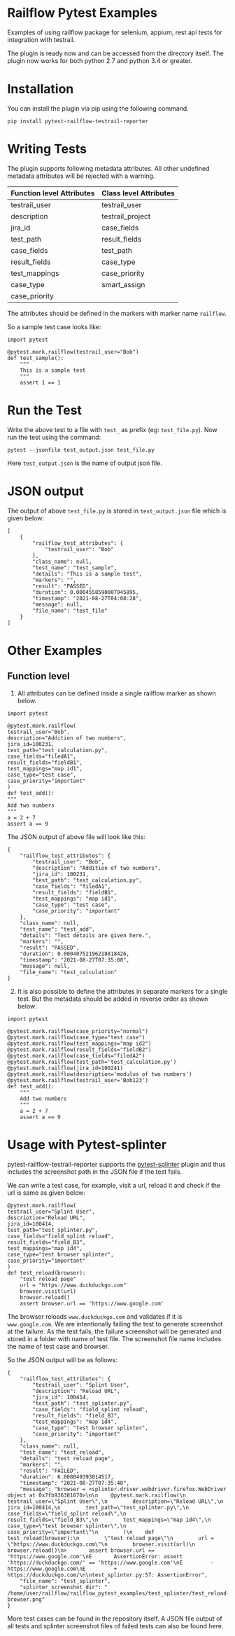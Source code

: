 # Railflow Pytest Examples

Examples of using railflow package for selenium, appium, rest api tests
for integration with testrail.

The plugin is ready now and can be accessed from the directory itself.
The plugin now works for both python 2.7 and python 3.4 or greater.

Installation
============

You can install the plugin via pip using the following command.

    pip install pytest-railflow-testrail-reporter

Writing Tests
=============

The plugin supports following metadata attributes. All other undefined
metadata attributes will be rejected with a warning.

  Function level Attributes | Class level Attributes
  --------------------------|-----------------------
  testrail\_user | testrail\_user
  description | testrail\_project
  jira\_id | case\_fields
  test\_path | result\_fields
  case\_fields | test\_path
  result\_fields | case\_type
  test\_mappings | case\_priority
  case\_type | smart\_assign
  case\_priority | 

The attributes should be defined in the markers with marker name
`railflow`.

So a sample test case looks like:

    import pytest

    @pytest.mark.railflow(testrail_user="Bob")
    def test_sample():
        """
        This is a sample test
        """
        assert 1 == 1

Run the Test
============

Write the above test to a file with `test_` as prefix (eg:
`test_file.py`). Now run the test using the command:

    pytest --jsonfile test_output.json test_file.py

Here `test_output.json` is the name of output json file.

JSON output
===========

The output of above `test_file.py` is stored in `test_output.json` file which is given below:



    [
        {
            "railflow_test_attributes": {
                "testrail_user": "Bob"
            },
            "class_name": null,
            "test_name": "test_sample",
            "details": "This is a sample test",
            "markers": "",
            "result": "PASSED",
            "duration": 0.0004558590007945895,
            "timestamp": "2021-08-27T04:08:28",
            "message": null,
            "file_name": "test_file"
        }
    ]


Other Examples
==============

Function level
--------------

1.  All attributes can be defined inside a single railflow marker as
    shown below.

<!-- -->

    import pytest

    @pytest.mark.railflow(
    testrail_user="Bob",
    description="Addition of two numbers",
    jira_id=100231,
    test_path="test_calculation.py",
    case_fields="filedA1",
    result_fields="fieldB1",
    test_mappings="map id1",
    case_type="test case",
    case_priority="important"
    )  
    def test_add():
    """
    Add two numbers
    """
    a = 2 + 7
    assert a == 9


The JSON output of above file will look like this:

    {
        "railflow_test_attributes": {
            "testrail_user": "Bob",
            "description": "Addition of two numbers",
            "jira_id": 100231,
            "test_path": "test_calculation.py",
            "case_fields": "filedA1",
            "result_fields": "fieldB1",
            "test_mappings": "map id1",
            "case_type": "test case",
            "case_priority": "important"
        },
        "class_name": null,
        "test_name": "test_add",
        "details": "Test details are given here.",
        "markers": "",
        "result": "PASSED",
        "duration": 0.00040752196218818426,
        "timestamp": "2021-08-27T07:35:00",
        "message": null,
        "file_name": "test_calculation"
    }
    
2.  It is also possible to define the attributes in separate markers for
    a single test. But the metadata should be added in reverse order as
    shown below:

<!-- -->

    import pytest

    @pytest.mark.railflow(case_priority="normal")
    @pytest.mark.railflow(case_type="test case")
    @pytest.mark.railflow(test_mappings="map id2")
    @pytest.mark.railflow(result_fields="fieldB2")
    @pytest.mark.railflow(case_fields="filedA2")
    @pytest.mark.railflow(test_path='test_calculation.py')
    @pytest.mark.railflow(jira_id=100241)
    @pytest.mark.railflow(description='modulus of two numbers')
    @pytest.mark.railflow(testrail_user='Bob123')
    def test_add():
        """
        Add two numbers
        """
        a = 2 + 7
        assert a == 9
        
        
Usage with Pytest-splinter
==========================

pytest-railflow-testrail-reporter supports the [pytest-splinter](https://github.com/pytest-dev/pytest-splinter) plugin and thus includes the screenshot path in the JSON file if the test fails.

We can write a test case, for example, visit a url, reload it and check if the url is same as given below:

    @pytest.mark.railflow(
    testrail_user="Splint User",
    description="Reload URL",
    jira_id=100414,
    test_path="test_splinter.py",
    case_fields="field_splint reload",
    result_fields="field_B3",
    test_mappings="map id4",
    case_type="test browser splinter",
    case_priority="important"
    )
    def test_reload(browser):
        "test reload page"
        url = "https://www.duckduckgo.com"
        browser.visit(url)
        browser.reload()
        assert browser.url == 'https://www.google.com'
        
The browser reloads `www.duckduckgo.com` and validates if it is `www.google.com`. We are intentionally failing the test to generate screenshot at the failure. As the test fails, the failure screenshot will be generated and stored in a folder with name of test file. The screenshot file name includes the name of test case and browser.

So the JSON output will be as follows:

    {
        "railflow_test_attributes": {
            "testrail_user": "Splint User",
            "description": "Reload URL",
            "jira_id": 100414,
            "test_path": "test_splinter.py",
            "case_fields": "field_splint reload",
            "result_fields": "field_B3",
            "test_mappings": "map id4",
            "case_type": "test browser splinter",
            "case_priority": "important"
        },
        "class_name": null,
        "test_name": "test_reload",
        "details": "test reload page",
        "markers": "",
        "result": "FAILED",
        "duration": 6.008049393014517,
        "timestamp": "2021-08-27T07:35:48",
        "message": "browser = <splinter.driver.webdriver.firefox.WebDriver object at 0x7fb936381670>\n\n    @pytest.mark.railflow(\n        testrail_user=\"Splint User\",\n        description=\"Reload URL\",\n        jira_id=100414,\n        test_path=\"test_splinter.py\",\n        case_fields=\"field_splint reload\",\n        result_fields=\"field_B3\",\n        test_mappings=\"map id4\",\n        case_type=\"test browser splinter\",\n        case_priority=\"important\"\n        )\n    def test_reload(browser):\n        \"test reload page\"\n        url = \"https://www.duckduckgo.com\"\n        browser.visit(url)\n        browser.reload()\n>       assert browser.url == 'https://www.google.com'\nE       AssertionError: assert 'https://duckduckgo.com/' == 'https://www.google.com'\nE         - https://www.google.com\nE         + https://duckduckgo.com/\n\ntest_splinter.py:57: AssertionError",
        "file_name": "test_splinter",
        "splinter_screenshot_dir": " /home/user/railflow/railflow_pytest_examples/test_splinter/test_reload-browser.png"
    }

More test cases can be found in the repository itself. A JSON file output of all tests and splinter screenshot files of failed tests can also be found here.

